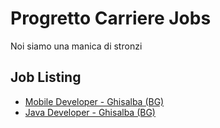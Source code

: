 # Progretto Carriere Jobs

Noi siamo una manica di stronzi

## Job Listing

* [Mobile Developer - Ghisalba (BG)](https://github.com/Matteo-ProgettoCarriere/soluzione1-jobs/issues/1)
* [Java Developer - Ghisalba (BG)](https://github.com/Matteo-ProgettoCarriere/soluzione1-jobs/issues/2)
